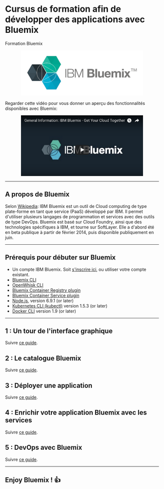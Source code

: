 # Cursus de formation afin de développer des applications avec Bluemix

Formation Bluemix

<center>
      <a href="https://www.bluemix.net"><img src="Bluemix.png" width="400" /></a>
</center>

Regarder cette vidéo pour vous donner un aperçu des fonctionnalités disponibles avec Bluemix:

<center>
      <a href="https://youtu.be/p9dZiMpbVH0"><img src="youtube.png" width="400" /></a>
</center>

<!-- page_number: true -->
<!-- $size: 16:9 -->

---

## A propos de Bluemix


Selon [Wikipedia](https://fr.wikipedia.org/wiki/Bluemix):
IBM Bluemix est un outil de Cloud computing de type plate-forme en tant que service (PaaS) développé par IBM.
Il permet d'utiliser plusieurs langages de programmation et services avec des outils de type DevOps.
Bluemix est basé sur Cloud Foundry, ainsi que des technologies spécifiques à IBM, et tourne sur SoftLayer.
Elle a d'abord été en beta publique à partir de février 2014, puis disponible publiquement en juin.

---

## Prérequis pour débuter sur Bluemix

* Un compte IBM Bluemix. Soit [s'inscrire ici](https://console.ng.bluemix.net), ou utiliser votre compte existant.
* [Bluemix CLI](https://clis.ng.bluemix.net/ui/home.html)
* [OpenWhisk CLI](https://console.ng.bluemix.net/openwhisk/learn/cli)
* [Bluemix Container Registry plugin](https://console.ng.bluemix.net/docs/cli/plugins/registry/index.html)
* [Bluemix Container Service plugin](https://console.ng.bluemix.net/docs/containers/cs_cli_devtools.html)
* [Node.js](https://nodejs.org), version 6.9.1 (or later)
* [Kubernetes CLI (kubectl)](https://kubernetes.io/docs/tasks/kubectl/install/) version 1.5.3 (or later)
* [Docker CLI](https://docs.docker.com/engine/installation/) version 1.9 (or later)

---
## 1 : Un tour de l'interface graphique
Suivre [ce guide](tour/.README.md).

## 2 : Le catalogue Bluemix
Suivre [ce guide](catalog/README.md).

## 3 : Déployer une application
Suivre [ce guide](deploy/README.md).

## 4 : Enrichir votre application Bluemix avec les services
Suivre [ce guide](services/README.md).

## 5 : DevOps avec Bluemix
Suivre [ce guide](devops/README.md).

---
## Enjoy Bluemix ! :+1:
